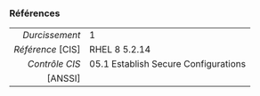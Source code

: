 ### Références

|                 |    |
|----------------:|:---|
|   *Durcissement*| 1 |
|*Référence* [CIS]| RHEL 8 5.2.14 |
|   *Contrôle CIS*| 05.1 Establish Secure Configurations |
|          [ANSSI]|  |

